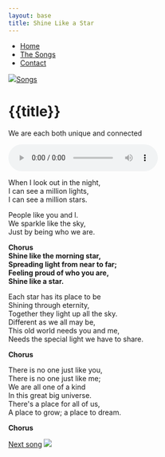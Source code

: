 ```yaml
---
layout: base
title: Shine Like a Star
---
```

<nav>
    <ul class="nav">
      <li><a href="/">Home</a></li>
      <li class="active"><a href="/the-songs/">The Songs</a></li>
      <li><a href="/contact">Contact</a></li>
    </ul>
</nav>


<div class="block">
<a href="/the-songs"><img src="/img/arrow-left.svg"></a><a href="/the-songs">Songs</a>
</div>

<h1 class="song-title2">{{title}}</h1>

We are each both unique and connected

<div>
    <audio controls="">
      <source src="/music/shine-like-a-star.mp3" type="audio/mpeg">
      Your browser does not support the audio element.
    </audio>
  </div>

<span class="lyrics">

When I look out in the night,  
I can see a million lights,  
I can see a million stars. 

People like you and l.  
We sparkle like the sky,  
Just by being who we are.

**Chorus  
Shine like the morning star,  
Spreading light from near to far;  
Feeling proud of who you are,  
Shine like a star.**

Each star has its place to be  
Shining through eternity,  
Together they light up all the sky.  
Different as we all may be,  
This old world needs you and me,  
Needs the special light we have to share.

**Chorus**

There is no one just like you,  
There is no one just like me;  
We are all one of a kind  
In this great big universe.  
There's a place for all of us,  
A place to grow; a place to dream.

**Chorus**

</span>

<div class="right">
<a href="/the-songs/the-nicest-person">Next song</a>
<a href="/the-songs/the-nicest-person"><img src="/img/arrow-right.svg"></a>
</div>

